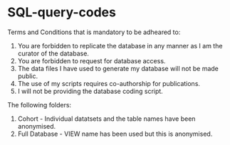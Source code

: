 # SQL-query-codes
Terms and Conditions that is mandatory to be adheared to:

1. You are forbidden to replicate the database in any manner as I am the curator of the database.
2. You are forbidden to request for database access.
3. The data files I have used to generate my database will not be made public.
4. The use of my scripts requires co-authorship for publications.
5. I will not be providing the database coding script.

The following folders:

1. Cohort - Individual datatsets and the table names have been anonymised.
2. Full Database - VIEW name has been used but this is anonymised.
